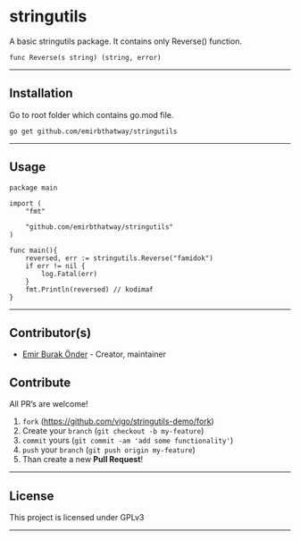 # stringutils

A basic stringutils package. It contains only Reverse() function.

```
func Reverse(s string) (string, error)
```

____

## Installation

Go to root folder which contains go.mod file.

```
go get github.com/emirbthatway/stringutils
```

______

## Usage

```
package main

import (
	"fmt"

	"github.com/emirbthatway/stringutils"
)

func main(){
	reversed, err := stringutils.Reverse("famidok")
	if err != nil {
		log.Fatal(err)
	}    
	fmt.Println(reversed) // kodimaf
}
```


____

## Contributor(s)

* [Emir Burak Önder](https://github.com/emirbthatway) - Creator, maintainer


## Contribute

All PR’s are welcome!

1. `fork` (https://github.com/vigo/stringutils-demo/fork)
1. Create your `branch` (`git checkout -b my-feature`)
1. `commit` yours (`git commit -am 'add some functionality'`)
1. `push` your `branch` (`git push origin my-feature`)
1. Than create a new **Pull Request**!

---

## License

This project is licensed under GPLv3

---

